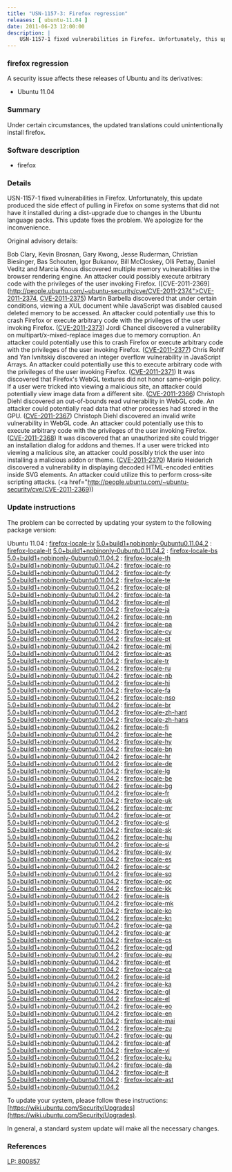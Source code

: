 ```yaml
---
title: "USN-1157-3: Firefox regression"
releases: [ ubuntu-11.04 ]
date: 2011-06-23 12:00:00
description: |
    USN-1157-1 fixed vulnerabilities in Firefox. Unfortunately, this update produced the side effect of pulling in Firefox on some systems that did not have it installed during a dist-upgrade due to changes in the Ubuntu language packs. This update fixes the problem. We apologize for the inconvenience.
--- 
```

 
### firefox regression

A security issue affects these releases of Ubuntu and its derivatives:

* Ubuntu 11.04

### Summary

Under certain circumstances, the updated translations could unintentionally install firefox.

### Software description

* firefox 

### Details

USN-1157-1 fixed vulnerabilities in Firefox. Unfortunately, this update produced the side effect of pulling in Firefox on some systems that did not have it installed during a dist-upgrade due to changes in the Ubuntu language packs. This update fixes the problem. We apologize for the inconvenience.

Original advisory details:

 Bob Clary, Kevin Brosnan, Gary Kwong, Jesse Ruderman, Christian Biesinger, Bas Schouten, Igor Bukanov, Bill McCloskey, Olli Pettay, Daniel Veditz and Marcia Knous discovered multiple memory vulnerabilities in the browser rendering engine. An attacker could possibly execute arbitrary code with the privileges of the user invoking Firefox. ([CVE-2011-2369](http://people.ubuntu.com/~ubuntu-security/cve/CVE-2011-2374">CVE-2011-2374</a>, <a href="http://people.ubuntu.com/~ubuntu-security/cve/CVE-2011-2375">CVE-2011-2375</a>) Martin Barbella discovered that under certain conditions, viewing a XUL document while JavaScript was disabled caused deleted memory to be accessed. An attacker could potentially use this to crash Firefox or execute arbitrary code with the privileges of the user invoking Firefox. (<a href="http://people.ubuntu.com/~ubuntu-security/cve/CVE-2011-2373">CVE-2011-2373</a>) Jordi Chancel discovered a vulnerability on multipart/x-mixed-replace images due to memory corruption. An attacker could potentially use this to crash Firefox or execute arbitrary code with the privileges of the user invoking Firefox. (<a href="http://people.ubuntu.com/~ubuntu-security/cve/CVE-2011-2377">CVE-2011-2377</a>) Chris Rohlf and Yan Ivnitskiy discovered an integer overflow vulnerability in JavaScript Arrays. An attacker could potentially use this to execute arbitrary code with the privileges of the user invoking Firefox. (<a href="http://people.ubuntu.com/~ubuntu-security/cve/CVE-2011-2371">CVE-2011-2371</a>) It was discovered that Firefox&#39;s WebGL textures did not honor same-origin policy. If a user were tricked into viewing a malicious site, an attacker could potentially view image data from a different site. (<a href="http://people.ubuntu.com/~ubuntu-security/cve/CVE-2011-2366">CVE-2011-2366</a>) Christoph Diehl discovered an out-of-bounds read vulnerability in WebGL code. An attacker could potentially read data that other processes had stored in the GPU. (<a href="http://people.ubuntu.com/~ubuntu-security/cve/CVE-2011-2367">CVE-2011-2367</a>) Christoph Diehl discovered an invalid write vulnerability in WebGL code. An attacker could potentially use this to execute arbitrary code with the privileges of the user invoking Firefox. (<a href="http://people.ubuntu.com/~ubuntu-security/cve/CVE-2011-2368">CVE-2011-2368</a>) It was discovered that an unauthorized site could trigger an installation dialog for addons and themes. If a user were tricked into viewing a malicious site, an attacker could possibly trick the user into installing a malicious addon or theme. (<a href="http://people.ubuntu.com/~ubuntu-security/cve/CVE-2011-2370">CVE-2011-2370</a>) Mario Heiderich discovered a vulnerability in displaying decoded HTML-encoded entities inside SVG elements. An attacker could utilize this to perform cross-site scripting attacks. (<a href="http://people.ubuntu.com/~ubuntu-security/cve/CVE-2011-2369)) 

### Update instructions

The problem can be corrected by updating your system to the following package version:

Ubuntu 11.04
 : [firefox-locale-lv](https://launchpad.net/ubuntu/+source/firefox) <span> [5.0+build1+nobinonly-0ubuntu0.11.04.2](https://launchpad.net/ubuntu/+source/firefox/5.0+build1+nobinonly-0ubuntu0.11.04.2) </span> 
 : [firefox-locale-lt](https://launchpad.net/ubuntu/+source/firefox) <span> [5.0+build1+nobinonly-0ubuntu0.11.04.2](https://launchpad.net/ubuntu/+source/firefox/5.0+build1+nobinonly-0ubuntu0.11.04.2) </span> 
 : [firefox-locale-bs](https://launchpad.net/ubuntu/+source/firefox) <span> [5.0+build1+nobinonly-0ubuntu0.11.04.2](https://launchpad.net/ubuntu/+source/firefox/5.0+build1+nobinonly-0ubuntu0.11.04.2) </span> 
 : [firefox-locale-th](https://launchpad.net/ubuntu/+source/firefox) <span> [5.0+build1+nobinonly-0ubuntu0.11.04.2](https://launchpad.net/ubuntu/+source/firefox/5.0+build1+nobinonly-0ubuntu0.11.04.2) </span> 
 : [firefox-locale-ro](https://launchpad.net/ubuntu/+source/firefox) <span> [5.0+build1+nobinonly-0ubuntu0.11.04.2](https://launchpad.net/ubuntu/+source/firefox/5.0+build1+nobinonly-0ubuntu0.11.04.2) </span> 
 : [firefox-locale-fy](https://launchpad.net/ubuntu/+source/firefox) <span> [5.0+build1+nobinonly-0ubuntu0.11.04.2](https://launchpad.net/ubuntu/+source/firefox/5.0+build1+nobinonly-0ubuntu0.11.04.2) </span> 
 : [firefox-locale-te](https://launchpad.net/ubuntu/+source/firefox) <span> [5.0+build1+nobinonly-0ubuntu0.11.04.2](https://launchpad.net/ubuntu/+source/firefox/5.0+build1+nobinonly-0ubuntu0.11.04.2) </span> 
 : [firefox-locale-pl](https://launchpad.net/ubuntu/+source/firefox) <span> [5.0+build1+nobinonly-0ubuntu0.11.04.2](https://launchpad.net/ubuntu/+source/firefox/5.0+build1+nobinonly-0ubuntu0.11.04.2) </span> 
 : [firefox-locale-ta](https://launchpad.net/ubuntu/+source/firefox) <span> [5.0+build1+nobinonly-0ubuntu0.11.04.2](https://launchpad.net/ubuntu/+source/firefox/5.0+build1+nobinonly-0ubuntu0.11.04.2) </span> 
 : [firefox-locale-nl](https://launchpad.net/ubuntu/+source/firefox) <span> [5.0+build1+nobinonly-0ubuntu0.11.04.2](https://launchpad.net/ubuntu/+source/firefox/5.0+build1+nobinonly-0ubuntu0.11.04.2) </span> 
 : [firefox-locale-ja](https://launchpad.net/ubuntu/+source/firefox) <span> [5.0+build1+nobinonly-0ubuntu0.11.04.2](https://launchpad.net/ubuntu/+source/firefox/5.0+build1+nobinonly-0ubuntu0.11.04.2) </span> 
 : [firefox-locale-nn](https://launchpad.net/ubuntu/+source/firefox) <span> [5.0+build1+nobinonly-0ubuntu0.11.04.2](https://launchpad.net/ubuntu/+source/firefox/5.0+build1+nobinonly-0ubuntu0.11.04.2) </span> 
 : [firefox-locale-pa](https://launchpad.net/ubuntu/+source/firefox) <span> [5.0+build1+nobinonly-0ubuntu0.11.04.2](https://launchpad.net/ubuntu/+source/firefox/5.0+build1+nobinonly-0ubuntu0.11.04.2) </span> 
 : [firefox-locale-cy](https://launchpad.net/ubuntu/+source/firefox) <span> [5.0+build1+nobinonly-0ubuntu0.11.04.2](https://launchpad.net/ubuntu/+source/firefox/5.0+build1+nobinonly-0ubuntu0.11.04.2) </span> 
 : [firefox-locale-pt](https://launchpad.net/ubuntu/+source/firefox) <span> [5.0+build1+nobinonly-0ubuntu0.11.04.2](https://launchpad.net/ubuntu/+source/firefox/5.0+build1+nobinonly-0ubuntu0.11.04.2) </span> 
 : [firefox-locale-ml](https://launchpad.net/ubuntu/+source/firefox) <span> [5.0+build1+nobinonly-0ubuntu0.11.04.2](https://launchpad.net/ubuntu/+source/firefox/5.0+build1+nobinonly-0ubuntu0.11.04.2) </span> 
 : [firefox-locale-as](https://launchpad.net/ubuntu/+source/firefox) <span> [5.0+build1+nobinonly-0ubuntu0.11.04.2](https://launchpad.net/ubuntu/+source/firefox/5.0+build1+nobinonly-0ubuntu0.11.04.2) </span> 
 : [firefox-locale-tr](https://launchpad.net/ubuntu/+source/firefox) <span> [5.0+build1+nobinonly-0ubuntu0.11.04.2](https://launchpad.net/ubuntu/+source/firefox/5.0+build1+nobinonly-0ubuntu0.11.04.2) </span> 
 : [firefox-locale-ru](https://launchpad.net/ubuntu/+source/firefox) <span> [5.0+build1+nobinonly-0ubuntu0.11.04.2](https://launchpad.net/ubuntu/+source/firefox/5.0+build1+nobinonly-0ubuntu0.11.04.2) </span> 
 : [firefox-locale-nb](https://launchpad.net/ubuntu/+source/firefox) <span> [5.0+build1+nobinonly-0ubuntu0.11.04.2](https://launchpad.net/ubuntu/+source/firefox/5.0+build1+nobinonly-0ubuntu0.11.04.2) </span> 
 : [firefox-locale-hi](https://launchpad.net/ubuntu/+source/firefox) <span> [5.0+build1+nobinonly-0ubuntu0.11.04.2](https://launchpad.net/ubuntu/+source/firefox/5.0+build1+nobinonly-0ubuntu0.11.04.2) </span> 
 : [firefox-locale-fa](https://launchpad.net/ubuntu/+source/firefox) <span> [5.0+build1+nobinonly-0ubuntu0.11.04.2](https://launchpad.net/ubuntu/+source/firefox/5.0+build1+nobinonly-0ubuntu0.11.04.2) </span> 
 : [firefox-locale-nso](https://launchpad.net/ubuntu/+source/firefox) <span> [5.0+build1+nobinonly-0ubuntu0.11.04.2](https://launchpad.net/ubuntu/+source/firefox/5.0+build1+nobinonly-0ubuntu0.11.04.2) </span> 
 : [firefox-locale-br](https://launchpad.net/ubuntu/+source/firefox) <span> [5.0+build1+nobinonly-0ubuntu0.11.04.2](https://launchpad.net/ubuntu/+source/firefox/5.0+build1+nobinonly-0ubuntu0.11.04.2) </span> 
 : [firefox-locale-zh-hant](https://launchpad.net/ubuntu/+source/firefox) <span> [5.0+build1+nobinonly-0ubuntu0.11.04.2](https://launchpad.net/ubuntu/+source/firefox/5.0+build1+nobinonly-0ubuntu0.11.04.2) </span> 
 : [firefox-locale-zh-hans](https://launchpad.net/ubuntu/+source/firefox) <span> [5.0+build1+nobinonly-0ubuntu0.11.04.2](https://launchpad.net/ubuntu/+source/firefox/5.0+build1+nobinonly-0ubuntu0.11.04.2) </span> 
 : [firefox-locale-fi](https://launchpad.net/ubuntu/+source/firefox) <span> [5.0+build1+nobinonly-0ubuntu0.11.04.2](https://launchpad.net/ubuntu/+source/firefox/5.0+build1+nobinonly-0ubuntu0.11.04.2) </span> 
 : [firefox-locale-he](https://launchpad.net/ubuntu/+source/firefox) <span> [5.0+build1+nobinonly-0ubuntu0.11.04.2](https://launchpad.net/ubuntu/+source/firefox/5.0+build1+nobinonly-0ubuntu0.11.04.2) </span> 
 : [firefox-locale-hy](https://launchpad.net/ubuntu/+source/firefox) <span> [5.0+build1+nobinonly-0ubuntu0.11.04.2](https://launchpad.net/ubuntu/+source/firefox/5.0+build1+nobinonly-0ubuntu0.11.04.2) </span> 
 : [firefox-locale-bn](https://launchpad.net/ubuntu/+source/firefox) <span> [5.0+build1+nobinonly-0ubuntu0.11.04.2](https://launchpad.net/ubuntu/+source/firefox/5.0+build1+nobinonly-0ubuntu0.11.04.2) </span> 
 : [firefox-locale-hr](https://launchpad.net/ubuntu/+source/firefox) <span> [5.0+build1+nobinonly-0ubuntu0.11.04.2](https://launchpad.net/ubuntu/+source/firefox/5.0+build1+nobinonly-0ubuntu0.11.04.2) </span> 
 : [firefox-locale-de](https://launchpad.net/ubuntu/+source/firefox) <span> [5.0+build1+nobinonly-0ubuntu0.11.04.2](https://launchpad.net/ubuntu/+source/firefox/5.0+build1+nobinonly-0ubuntu0.11.04.2) </span> 
 : [firefox-locale-lg](https://launchpad.net/ubuntu/+source/firefox) <span> [5.0+build1+nobinonly-0ubuntu0.11.04.2](https://launchpad.net/ubuntu/+source/firefox/5.0+build1+nobinonly-0ubuntu0.11.04.2) </span> 
 : [firefox-locale-be](https://launchpad.net/ubuntu/+source/firefox) <span> [5.0+build1+nobinonly-0ubuntu0.11.04.2](https://launchpad.net/ubuntu/+source/firefox/5.0+build1+nobinonly-0ubuntu0.11.04.2) </span> 
 : [firefox-locale-bg](https://launchpad.net/ubuntu/+source/firefox) <span> [5.0+build1+nobinonly-0ubuntu0.11.04.2](https://launchpad.net/ubuntu/+source/firefox/5.0+build1+nobinonly-0ubuntu0.11.04.2) </span> 
 : [firefox-locale-fr](https://launchpad.net/ubuntu/+source/firefox) <span> [5.0+build1+nobinonly-0ubuntu0.11.04.2](https://launchpad.net/ubuntu/+source/firefox/5.0+build1+nobinonly-0ubuntu0.11.04.2) </span> 
 : [firefox-locale-uk](https://launchpad.net/ubuntu/+source/firefox) <span> [5.0+build1+nobinonly-0ubuntu0.11.04.2](https://launchpad.net/ubuntu/+source/firefox/5.0+build1+nobinonly-0ubuntu0.11.04.2) </span> 
 : [firefox-locale-mr](https://launchpad.net/ubuntu/+source/firefox) <span> [5.0+build1+nobinonly-0ubuntu0.11.04.2](https://launchpad.net/ubuntu/+source/firefox/5.0+build1+nobinonly-0ubuntu0.11.04.2) </span> 
 : [firefox-locale-or](https://launchpad.net/ubuntu/+source/firefox) <span> [5.0+build1+nobinonly-0ubuntu0.11.04.2](https://launchpad.net/ubuntu/+source/firefox/5.0+build1+nobinonly-0ubuntu0.11.04.2) </span> 
 : [firefox-locale-sl](https://launchpad.net/ubuntu/+source/firefox) <span> [5.0+build1+nobinonly-0ubuntu0.11.04.2](https://launchpad.net/ubuntu/+source/firefox/5.0+build1+nobinonly-0ubuntu0.11.04.2) </span> 
 : [firefox-locale-sk](https://launchpad.net/ubuntu/+source/firefox) <span> [5.0+build1+nobinonly-0ubuntu0.11.04.2](https://launchpad.net/ubuntu/+source/firefox/5.0+build1+nobinonly-0ubuntu0.11.04.2) </span> 
 : [firefox-locale-hu](https://launchpad.net/ubuntu/+source/firefox) <span> [5.0+build1+nobinonly-0ubuntu0.11.04.2](https://launchpad.net/ubuntu/+source/firefox/5.0+build1+nobinonly-0ubuntu0.11.04.2) </span> 
 : [firefox-locale-si](https://launchpad.net/ubuntu/+source/firefox) <span> [5.0+build1+nobinonly-0ubuntu0.11.04.2](https://launchpad.net/ubuntu/+source/firefox/5.0+build1+nobinonly-0ubuntu0.11.04.2) </span> 
 : [firefox-locale-sv](https://launchpad.net/ubuntu/+source/firefox) <span> [5.0+build1+nobinonly-0ubuntu0.11.04.2](https://launchpad.net/ubuntu/+source/firefox/5.0+build1+nobinonly-0ubuntu0.11.04.2) </span> 
 : [firefox-locale-es](https://launchpad.net/ubuntu/+source/firefox) <span> [5.0+build1+nobinonly-0ubuntu0.11.04.2](https://launchpad.net/ubuntu/+source/firefox/5.0+build1+nobinonly-0ubuntu0.11.04.2) </span> 
 : [firefox-locale-sr](https://launchpad.net/ubuntu/+source/firefox) <span> [5.0+build1+nobinonly-0ubuntu0.11.04.2](https://launchpad.net/ubuntu/+source/firefox/5.0+build1+nobinonly-0ubuntu0.11.04.2) </span> 
 : [firefox-locale-sq](https://launchpad.net/ubuntu/+source/firefox) <span> [5.0+build1+nobinonly-0ubuntu0.11.04.2](https://launchpad.net/ubuntu/+source/firefox/5.0+build1+nobinonly-0ubuntu0.11.04.2) </span> 
 : [firefox-locale-oc](https://launchpad.net/ubuntu/+source/firefox) <span> [5.0+build1+nobinonly-0ubuntu0.11.04.2](https://launchpad.net/ubuntu/+source/firefox/5.0+build1+nobinonly-0ubuntu0.11.04.2) </span> 
 : [firefox-locale-kk](https://launchpad.net/ubuntu/+source/firefox) <span> [5.0+build1+nobinonly-0ubuntu0.11.04.2](https://launchpad.net/ubuntu/+source/firefox/5.0+build1+nobinonly-0ubuntu0.11.04.2) </span> 
 : [firefox-locale-is](https://launchpad.net/ubuntu/+source/firefox) <span> [5.0+build1+nobinonly-0ubuntu0.11.04.2](https://launchpad.net/ubuntu/+source/firefox/5.0+build1+nobinonly-0ubuntu0.11.04.2) </span> 
 : [firefox-locale-mk](https://launchpad.net/ubuntu/+source/firefox) <span> [5.0+build1+nobinonly-0ubuntu0.11.04.2](https://launchpad.net/ubuntu/+source/firefox/5.0+build1+nobinonly-0ubuntu0.11.04.2) </span> 
 : [firefox-locale-ko](https://launchpad.net/ubuntu/+source/firefox) <span> [5.0+build1+nobinonly-0ubuntu0.11.04.2](https://launchpad.net/ubuntu/+source/firefox/5.0+build1+nobinonly-0ubuntu0.11.04.2) </span> 
 : [firefox-locale-kn](https://launchpad.net/ubuntu/+source/firefox) <span> [5.0+build1+nobinonly-0ubuntu0.11.04.2](https://launchpad.net/ubuntu/+source/firefox/5.0+build1+nobinonly-0ubuntu0.11.04.2) </span> 
 : [firefox-locale-ga](https://launchpad.net/ubuntu/+source/firefox) <span> [5.0+build1+nobinonly-0ubuntu0.11.04.2](https://launchpad.net/ubuntu/+source/firefox/5.0+build1+nobinonly-0ubuntu0.11.04.2) </span> 
 : [firefox-locale-ar](https://launchpad.net/ubuntu/+source/firefox) <span> [5.0+build1+nobinonly-0ubuntu0.11.04.2](https://launchpad.net/ubuntu/+source/firefox/5.0+build1+nobinonly-0ubuntu0.11.04.2) </span> 
 : [firefox-locale-cs](https://launchpad.net/ubuntu/+source/firefox) <span> [5.0+build1+nobinonly-0ubuntu0.11.04.2](https://launchpad.net/ubuntu/+source/firefox/5.0+build1+nobinonly-0ubuntu0.11.04.2) </span> 
 : [firefox-locale-gd](https://launchpad.net/ubuntu/+source/firefox) <span> [5.0+build1+nobinonly-0ubuntu0.11.04.2](https://launchpad.net/ubuntu/+source/firefox/5.0+build1+nobinonly-0ubuntu0.11.04.2) </span> 
 : [firefox-locale-eu](https://launchpad.net/ubuntu/+source/firefox) <span> [5.0+build1+nobinonly-0ubuntu0.11.04.2](https://launchpad.net/ubuntu/+source/firefox/5.0+build1+nobinonly-0ubuntu0.11.04.2) </span> 
 : [firefox-locale-et](https://launchpad.net/ubuntu/+source/firefox) <span> [5.0+build1+nobinonly-0ubuntu0.11.04.2](https://launchpad.net/ubuntu/+source/firefox/5.0+build1+nobinonly-0ubuntu0.11.04.2) </span> 
 : [firefox-locale-ca](https://launchpad.net/ubuntu/+source/firefox) <span> [5.0+build1+nobinonly-0ubuntu0.11.04.2](https://launchpad.net/ubuntu/+source/firefox/5.0+build1+nobinonly-0ubuntu0.11.04.2) </span> 
 : [firefox-locale-id](https://launchpad.net/ubuntu/+source/firefox) <span> [5.0+build1+nobinonly-0ubuntu0.11.04.2](https://launchpad.net/ubuntu/+source/firefox/5.0+build1+nobinonly-0ubuntu0.11.04.2) </span> 
 : [firefox-locale-ka](https://launchpad.net/ubuntu/+source/firefox) <span> [5.0+build1+nobinonly-0ubuntu0.11.04.2](https://launchpad.net/ubuntu/+source/firefox/5.0+build1+nobinonly-0ubuntu0.11.04.2) </span> 
 : [firefox-locale-gl](https://launchpad.net/ubuntu/+source/firefox) <span> [5.0+build1+nobinonly-0ubuntu0.11.04.2](https://launchpad.net/ubuntu/+source/firefox/5.0+build1+nobinonly-0ubuntu0.11.04.2) </span> 
 : [firefox-locale-el](https://launchpad.net/ubuntu/+source/firefox) <span> [5.0+build1+nobinonly-0ubuntu0.11.04.2](https://launchpad.net/ubuntu/+source/firefox/5.0+build1+nobinonly-0ubuntu0.11.04.2) </span> 
 : [firefox-locale-eo](https://launchpad.net/ubuntu/+source/firefox) <span> [5.0+build1+nobinonly-0ubuntu0.11.04.2](https://launchpad.net/ubuntu/+source/firefox/5.0+build1+nobinonly-0ubuntu0.11.04.2) </span> 
 : [firefox-locale-en](https://launchpad.net/ubuntu/+source/firefox) <span> [5.0+build1+nobinonly-0ubuntu0.11.04.2](https://launchpad.net/ubuntu/+source/firefox/5.0+build1+nobinonly-0ubuntu0.11.04.2) </span> 
 : [firefox-locale-mai](https://launchpad.net/ubuntu/+source/firefox) <span> [5.0+build1+nobinonly-0ubuntu0.11.04.2](https://launchpad.net/ubuntu/+source/firefox/5.0+build1+nobinonly-0ubuntu0.11.04.2) </span> 
 : [firefox-locale-zu](https://launchpad.net/ubuntu/+source/firefox) <span> [5.0+build1+nobinonly-0ubuntu0.11.04.2](https://launchpad.net/ubuntu/+source/firefox/5.0+build1+nobinonly-0ubuntu0.11.04.2) </span> 
 : [firefox-locale-gu](https://launchpad.net/ubuntu/+source/firefox) <span> [5.0+build1+nobinonly-0ubuntu0.11.04.2](https://launchpad.net/ubuntu/+source/firefox/5.0+build1+nobinonly-0ubuntu0.11.04.2) </span> 
 : [firefox-locale-af](https://launchpad.net/ubuntu/+source/firefox) <span> [5.0+build1+nobinonly-0ubuntu0.11.04.2](https://launchpad.net/ubuntu/+source/firefox/5.0+build1+nobinonly-0ubuntu0.11.04.2) </span> 
 : [firefox-locale-vi](https://launchpad.net/ubuntu/+source/firefox) <span> [5.0+build1+nobinonly-0ubuntu0.11.04.2](https://launchpad.net/ubuntu/+source/firefox/5.0+build1+nobinonly-0ubuntu0.11.04.2) </span> 
 : [firefox-locale-ku](https://launchpad.net/ubuntu/+source/firefox) <span> [5.0+build1+nobinonly-0ubuntu0.11.04.2](https://launchpad.net/ubuntu/+source/firefox/5.0+build1+nobinonly-0ubuntu0.11.04.2) </span> 
 : [firefox-locale-da](https://launchpad.net/ubuntu/+source/firefox) <span> [5.0+build1+nobinonly-0ubuntu0.11.04.2](https://launchpad.net/ubuntu/+source/firefox/5.0+build1+nobinonly-0ubuntu0.11.04.2) </span> 
 : [firefox-locale-it](https://launchpad.net/ubuntu/+source/firefox) <span> [5.0+build1+nobinonly-0ubuntu0.11.04.2](https://launchpad.net/ubuntu/+source/firefox/5.0+build1+nobinonly-0ubuntu0.11.04.2) </span> 
 : [firefox-locale-ast](https://launchpad.net/ubuntu/+source/firefox) <span> [5.0+build1+nobinonly-0ubuntu0.11.04.2](https://launchpad.net/ubuntu/+source/firefox/5.0+build1+nobinonly-0ubuntu0.11.04.2) </span> 

To update your system, please follow these instructions: [https://wiki.ubuntu.com/Security/Upgrades](https://wiki.ubuntu.com/Security/Upgrades).

In general, a standard system update will make all the necessary changes. 

### References

 [LP: 800857](https://launchpad.net/bugs/800857)
 
